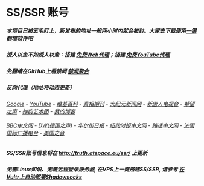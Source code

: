 # SS/SSR 账号 

##### 本项目已被五毛盯上，新发布的地址一般两小时内就会被封。大家去下载使用[一键翻墙软件](https://github.com/gfw-breaker/nogfw/blob/master/README.md)吧

##### 授人以鱼不如授人以渔：搭建 [免费Web代理](https://github.com/no-gfw/heroku-node-proxy#--end--)；搭建 [免费YouTube代理](https://github.com/gfw-breaker/you2php-heroku#--end--) 

##### 免翻墙在GitHub上看禁闻 [禁闻聚合](https://github.com/gfw-breaker/banned-news/blob/master/README.md)

##### 反向代理（地址将动态更新）
######  [Google](http://139.180.194.94:8888/search?q=425事件) - [YouTube](https://nogfw.the-youtube.win) - [维基百科](http://139.180.194.94:8100/wiki/喬高-麥塔斯調查報告) - [真相期刊](http://139.180.194.94:8300/display.aspx?category_id=3&zhuanti_id=2) - [大纪元新闻网](http://139.180.194.94:10080) - [新唐人电视台](http://139.180.194.94:8000) - [希望之声](http://139.180.194.94:8200) - [神韵艺术团](http://139.180.194.94:8000/xtr/gb/prog673.html) - [我的博客](http://139.180.194.94:10000/)<br/> <br/> [BBC中文网](http://139.180.194.94:9100/zhongwen) - [DW(德国之声)](http://139.180.194.94:9200/zh/在线报导/s-9058?&zhongwen=simp) - [华尔街日报](http://139.180.194.94:9300) - [纽约时报中文网](http://139.180.194.94:9400) - [路透中文网](http://139.180.194.94:9500/) - [法国国际广播电台](http://139.180.194.94:9600/) - [美国之音](http://139.180.194.94:9700/) 


##### SS/SSR账号信息将在  http://truth.atspace.eu/ssr/ 上更新

##### 无需Linux知识、无需远程登录服务器, 在VPS上一键搭建SS/SSR, 请参考 [在Vultr上自动部署Shadowsocks](https://gfw-breaker.win/vultr%e9%83%a8%e7%bd%b2ss/) 
